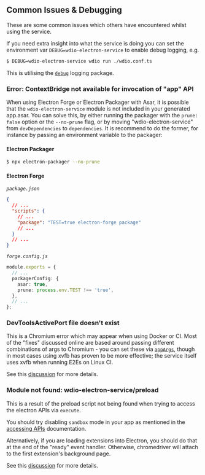 ## Common Issues & Debugging

These are some common issues which others have encountered whilst using the service.

If you need extra insight into what the service is doing you can set the environment var `DEBUG=wdio-electron-service` to enable debug logging, e.g.

```bash
$ DEBUG=wdio-electron-service wdio run ./wdio.conf.ts
```

This is utilising the [`debug`](https://github.com/debug-js/debug) logging package.

### Error: ContextBridge not available for invocation of "app" API

When using Electron Forge or Electron Packager with Asar, it is possible that the `wdio-electron-service` module is not included in your generated app.asar.
You can solve this, by either running the packager with the `prune: false` option or the `--no-prune` flag, or by moving "wdio-electron-service" from `devDependencies` to `dependencies`.
It is recommend to do the former, for instance by passing an environment variable to the packager:

#### Electron Packager

```bash
$ npx electron-packager --no-prune
```

#### Electron Forge

_`package.json`_

```json
{
  // ...
  "scripts": {
    // ...
    "package": "TEST=true electron-forge package"
    // ...
  }
  // ...
}
```

_`forge.config.js`_

```ts
module.exports = {
  // ...
  packagerConfig: {
    asar: true,
    prune: process.env.TEST !== 'true',
  },
  // ...
};
```

### DevToolsActivePort file doesn't exist

This is a Chromium error which may appear when using Docker or CI. Most of the "fixes" discussed online are based around passing different combinations of args to Chromium - you can set these via [`appArgs`](./configuration/service-configuration.md#appargs-string), though in most cases using xvfb has proven to be more effective; the service itself uses xvfb when running E2Es on Linux CI.

See this [discussion](https://github.com/webdriverio-community/wdio-electron-service/discussions/60) for more details.

### Module not found: wdio-electron-service/preload

This is a result of the preload script not being found when trying to access the electron APIs via `execute`.

You should try disabling `sandbox` mode in your app as mentioned in the [accessing APIs](./electron-apis/accessing-apis.md#additional-steps-for-non-bundled-preload-scripts) documentation.

Alternatively, if you are loading extensions into Electron, you should do that at the end of the "ready" event handler. Otherwise, chromedriver will attach to the first extension's background page.

See this [discussion](https://github.com/webdriverio-community/wdio-electron-service/discussions/667) for more details.
